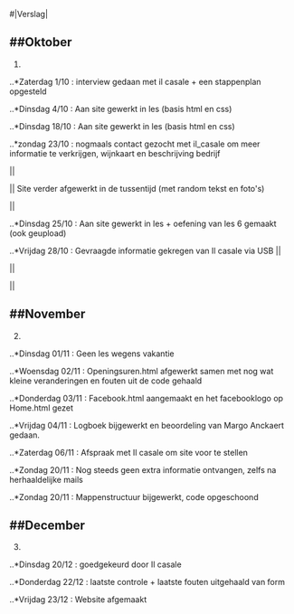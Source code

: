 

#|Verslag|




##**Oktober**
---
1.

..*Zaterdag 1/10 : interview gedaan met il casale + een stappenplan opgesteld

..*Dinsdag 4/10 : Aan site gewerkt in les (basis html en css)

..*Dinsdag 18/10 :  Aan site gewerkt in les (basis html en css)

..*zondag   23/10 : nogmaals contact gezocht met il_casale om meer informatie te verkrijgen, wijnkaart en beschrijving bedrijf

||

||      Site verder afgewerkt in de tussentijd (met random tekst en foto's)

||

..*Dinsdag 25/10 :  Aan site gewerkt in les + oefening van les 6 gemaakt (ook geupload)

..*Vrijdag 28/10 : Gevraagde informatie gekregen van Il casale via USB
||

||

||

##**November**
---
2.

..*Dinsdag 01/11 : Geen les wegens vakantie

..*Woensdag 02/11 : Openingsuren.html afgewerkt samen met nog wat kleine veranderingen en fouten uit de code gehaald

..*Donderdag 03/11 : Facebook.html aangemaakt en het facebooklogo op Home.html gezet

..*Vrijdag 04/11 : Logboek bijgewerkt en beoordeling van Margo Anckaert gedaan. 

..*Zaterdag 06/11 : Afspraak met Il casale om site voor te stellen

..*Zondag 20/11 : Nog steeds geen extra informatie ontvangen, zelfs na herhaaldelijke mails

..*Zondag 20/11 : Mappenstructuur bijgewerkt, code opgeschoond

##**December**
---

3.

..*Dinsdag 20/12 : goedgekeurd door Il casale

..*Donderdag 22/12 : laatste controle + laatste fouten uitgehaald van form

..*Vrijdag 23/12 : Website afgemaakt

